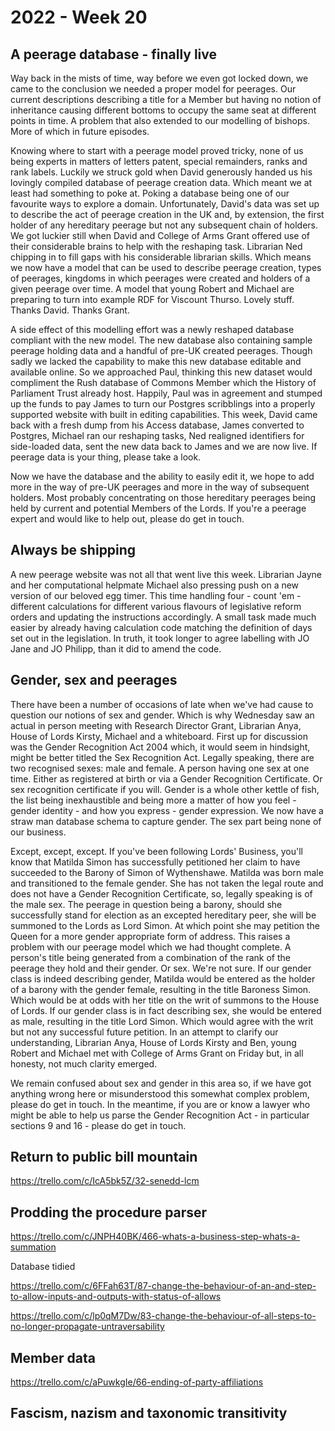 # 2022 - Week 20

## A peerage database - finally live

Way back in the mists of time, way before we even got locked down, we came to the conclusion we needed a proper model for peerages. Our current descriptions describing a title for a Member but having no notion of inheritance causing different bottoms to occupy the same seat at different points in time. A problem that also extended to our modelling of bishops. More of which in future episodes.

Knowing where to start with a peerage model proved tricky, none of us being experts in matters of letters patent, special remainders, ranks and rank labels. Luckily we struck gold when David generously handed us his lovingly compiled database of peerage creation data. Which meant we at least had something to poke at. Poking a database being one of our favourite ways to explore a domain. Unfortunately, David's data was set up to describe the act of peerage creation in the UK and, by extension, the first holder of any hereditary peerage but not any subsequent chain of holders. We got luckier still when David and College of Arms Grant offered use of their considerable brains to help with the reshaping task. Librarian Ned chipping in to fill gaps with his considerable librarian skills. Which means we now have a model that can be used to describe peerage creation, types of peerages, kingdoms in which peerages were created and holders of a given peerage over time. A model that young Robert and Michael are preparing to turn into example RDF for Viscount Thurso. Lovely stuff. Thanks David. Thanks Grant.

A side effect of this modelling effort was a newly reshaped database compliant with the new model. The new database also containing sample peerage holding data and a handful of pre-UK created peerages. Though sadly we lacked the capability to make this new database editable and available online. So we approached Paul, thinking this new dataset would compliment the Rush database of Commons Member which the History of Parliament Trust already host. Happily, Paul was in agreement and stumped up the funds to pay James to turn our Postgres scribblings into a properly supported website with built in editing capabilities. This week, David came back with a fresh dump from his Access database, James converted to Postgres, Michael ran our reshaping tasks, Ned realigned identifiers for side-loaded data, sent the new data back to James and we are now live. If peerage data is your thing, please take a look.

Now we have the database and the ability to easily edit it, we hope to add more in the way of pre-UK peerages and more in the way of subsequent holders. Most probably concentrating on those hereditary peerages being held by current and potential Members of the Lords. If you're a peerage expert and would like to help out, please do get in touch.

## Always be shipping

A new peerage website was not all that went live this week. Librarian Jayne and her computational helpmate Michael also pressing push on a new version of our beloved egg timer. This time handling four - count 'em - different calculations for different various flavours of legislative reform orders and updating the instructions accordingly. A small task made much easier by already having calculation code matching the definition of days set out in the legislation. In truth, it took longer to agree labelling with JO Jane and JO Philipp, than it did to amend the code.

## Gender, sex and peerages

There have been a number of occasions of late when we've had cause to question our notions of sex and gender. Which is why Wednesday saw an actual in person meeting with Research Director Grant, Librarian Anya, House of Lords Kirsty, Michael and a whiteboard. First up for discussion was the Gender Recognition Act 2004 which, it would seem in hindsight, might be better titled the Sex Recognition Act. Legally speaking, there are two recognised sexes: male and female. A person having one sex at one time. Either as registered at birth or via a Gender Recognition Certificate. Or sex recognition certificate if you will. Gender is a whole other kettle of fish, the list being inexhaustible and being more a matter of how you feel - gender identity - and how you express - gender expression. We now have a straw man database schema to capture gender. The sex part being none of our business.

Except, except, except. If you've been following Lords' Business, you'll know that Matilda Simon has successfully petitioned her claim to have succeeded to the Barony of Simon of Wythenshawe. Matilda was born male and transitioned to the female gender. She has not taken the legal route and does not have a Gender Recognition Certificate, so, legally speaking is of the male sex. The peerage in question being a barony, should she successfully stand for election as an excepted hereditary peer, she will be summoned to the Lords as Lord Simon. At which point she may petition the Queen for a more gender appropriate form of address. This raises a problem with our peerage model which we had thought complete. A person's title being generated from a combination of the rank of the peerage they hold and their gender. Or sex. We're not sure. If our gender class is indeed describing gender, Matilda would be entered as the holder of a barony with the gender female, resulting in the title Baroness Simon. Which would be at odds with her title on the writ of summons to the House of Lords. If our gender class is in fact describing sex, she would be entered as male, resulting in the title Lord Simon. Which would agree with the writ but not any successful future petition. In an attempt to clarify our understanding, Librarian Anya, House of Lords Kirsty and Ben, young Robert and Michael met with College of Arms Grant on Friday but, in all honesty, not much clarity emerged.

We remain confused about sex and gender in this area so, if we have got anything wrong here or misunderstood this somewhat complex problem, please do get in touch. In the meantime, if you are or know a lawyer who might be able to help us parse the Gender Recognition Act - in particular sections 9 and 16 - please do get in touch.



## Return to public bill mountain

https://trello.com/c/IcA5bk5Z/32-senedd-lcm



## Prodding the procedure parser

https://trello.com/c/JNPH40BK/466-whats-a-business-step-whats-a-summation

Database tidied

https://trello.com/c/6FFah63T/87-change-the-behaviour-of-an-and-step-to-allow-inputs-and-outputs-with-status-of-allows

https://trello.com/c/lp0qM7Dw/83-change-the-behaviour-of-all-steps-to-no-longer-propagate-untraversability


## Member data

https://trello.com/c/aPuwkgIe/66-ending-of-party-affiliations



## Fascism, nazism and taxonomic transitivity